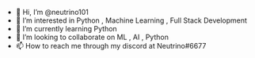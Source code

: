 - 👋 Hi, I’m @neutrino101
- 👀 I’m interested in Python , Machine Learning , Full Stack Development
- 🌱 I’m currently learning Python
- 💞️ I’m looking to collaborate on ML , AI , Python
- 📫 How to reach me through my discord at Neutrino#6677

<!---
neutrino101/neutrino101 is a ✨ special ✨ repository because its `README.md` (this file) appears on your GitHub profile.
You can click the Preview link to take a look at your changes.
--->
